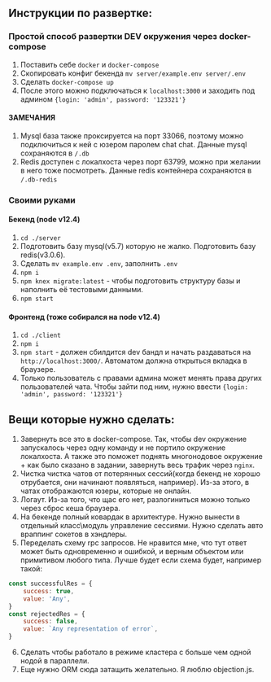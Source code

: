 ## Инструкции по развертке:

### Простой способ развертки DEV окружения через docker-compose

1. Поставить себе `docker` и `docker-compose`
2. Скопировать конфиг бекенда `mv server/example.env server/.env`
3. Сделать `docker-compose up`
4. После этого можно подключаться к `localhost:3000` и заходить под админом `{login: 'admin', password: '123321'}`

#### ЗАМЕЧАНИЯ

1. Mysql база также проксируется на порт 33066, поэтому можно подключиться к ней с юзером паролем chat chat. Данные mysql сохраняются в `/.db`
2. Redis доступен с локалхоста через порт 63799, можно при желании в него тоже посмотреть. Данные redis контейнера сохраняются в `/.db-redis`

### Своими руками

#### Бекенд (node v12.4)

1. `cd ./server`
2. Подготовить базу mysql(v5.7) которую не жалко. Подготовить базу redis(v3.0.6).
3. Сделать `mv example.env .env`, заполнить `.env`
4. `npm i`
5. `npm knex migrate:latest` - чтобы подготовить структуру базы и наполнить её тестовыми данными.
6. `npm start`

#### Фронтенд (тоже собирался на node v12.4)

1. `cd ./client`
2. `npm i`
3. `npm start` - должен сбилдится dev бандл и начать раздаваться на `http://localhost:3000/`. Автоматом должна открыться вкладка в браузере.
4. Только пользователь с правами админа может менять права других пользователей чата. Чтобы зайти под ним, нужно ввести `{login: 'admin', password: '123321'}`

## Вещи которые нужно сделать:

1. Завернуть все это в docker-compose. Так, чтобы dev окружение запускалось через одну команду и не портило окружение локалхоста. А также это поможет поднять многонодовое окружение + как было сказано в задании, завернуть весь трафик через `nginx`.
2. Чистка чистка чатов от потерянных сессий(когда бекенд не хорошо отрубается, они начинают появляться, например). Из-за этого, в чатах отображаются юзеры, которые не онлайн.
3. Логаут. Из-за того, что щас его нет, разлогиниться можно только через сброс кеша браузера.
4. На бекенде полный ковардак в архитектуре. Нужно вынести в отдельный класс\модуль управление сессиями. Нужно сделать авто враппинг сокетов в хэндлеры.
5. Переделать схему rpc запросов. Не нравится мне, что тут ответ может быть одновременно и ошибкой, и верным объектом или примитивом любого типа. Лучше будет если схема будет, например такой:

```js
const successfulRes = {
    success: true,
    value: 'Any',
}
const rejectedRes = {
    success: false,
    value: `Any representation of error`,
}
```

6. Сделать чтобы работало в режиме кластера с больше чем одной нодой в параллели.
7. Еще нужно ORM сюда затащить желательно. Я люблю objection.js.
